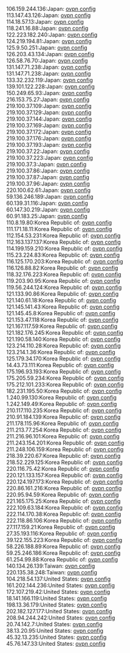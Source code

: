 106.159.244.136:Japan: [ovpn config](vpn/106_159_244_136.ovpn)  
113.147.43.126:Japan: [ovpn config](vpn/113_147_43_126.ovpn)  
114.18.57.13:Japan: [ovpn config](vpn/114_18_57_13.ovpn)  
118.241.16.88:Japan: [ovpn config](vpn/118_241_16_88.ovpn)  
122.223.182.240:Japan: [ovpn config](vpn/122_223_182_240.ovpn)  
124.219.194.81:Japan: [ovpn config](vpn/124_219_194_81.ovpn)  
125.9.50.251:Japan: [ovpn config](vpn/125_9_50_251.ovpn)  
126.203.43.134:Japan: [ovpn config](vpn/126_203_43_134.ovpn)  
126.58.76.70:Japan: [ovpn config](vpn/126_58_76_70.ovpn)  
131.147.71.238:Japan: [ovpn config](vpn/131_147_71_238.ovpn)  
131.147.71.238:Japan: [ovpn config](vpn/131_147_71_238.ovpn)  
133.32.232.119:Japan: [ovpn config](vpn/133_32_232_119.ovpn)  
139.101.122.228:Japan: [ovpn config](vpn/139_101_122_228.ovpn)  
150.249.65.93:Japan: [ovpn config](vpn/150_249_65_93.ovpn)  
216.153.75.27:Japan: [ovpn config](vpn/216_153_75_27.ovpn)  
219.100.37.109:Japan: [ovpn config](vpn/219_100_37_109.ovpn)  
219.100.37.129:Japan: [ovpn config](vpn/219_100_37_129.ovpn)  
219.100.37.144:Japan: [ovpn config](vpn/219_100_37_144.ovpn)  
219.100.37.169:Japan: [ovpn config](vpn/219_100_37_169.ovpn)  
219.100.37.172:Japan: [ovpn config](vpn/219_100_37_172.ovpn)  
219.100.37.176:Japan: [ovpn config](vpn/219_100_37_176.ovpn)  
219.100.37.193:Japan: [ovpn config](vpn/219_100_37_193.ovpn)  
219.100.37.22:Japan: [ovpn config](vpn/219_100_37_22.ovpn)  
219.100.37.223:Japan: [ovpn config](vpn/219_100_37_223.ovpn)  
219.100.37.3:Japan: [ovpn config](vpn/219_100_37_3.ovpn)  
219.100.37.86:Japan: [ovpn config](vpn/219_100_37_86.ovpn)  
219.100.37.87:Japan: [ovpn config](vpn/219_100_37_87.ovpn)  
219.100.37.96:Japan: [ovpn config](vpn/219_100_37_96.ovpn)  
220.100.62.61:Japan: [ovpn config](vpn/220_100_62_61.ovpn)  
59.136.246.189:Japan: [ovpn config](vpn/59_136_246_189.ovpn)  
60.139.31.116:Japan: [ovpn config](vpn/60_139_31_116.ovpn)  
60.147.30.219:Japan: [ovpn config](vpn/60_147_30_219.ovpn)  
60.91.183.25:Japan: [ovpn config](vpn/60_91_183_25.ovpn)  
110.8.19.80:Korea Republic of: [ovpn config](vpn/110_8_19_80.ovpn)  
111.171.18.11:Korea Republic of: [ovpn config](vpn/111_171_18_11.ovpn)  
112.154.53.231:Korea Republic of: [ovpn config](vpn/112_154_53_231.ovpn)  
112.163.137.137:Korea Republic of: [ovpn config](vpn/112_163_137_137.ovpn)  
114.199.159.210:Korea Republic of: [ovpn config](vpn/114_199_159_210.ovpn)  
115.23.224.83:Korea Republic of: [ovpn config](vpn/115_23_224_83.ovpn)  
116.125.170.203:Korea Republic of: [ovpn config](vpn/116_125_170_203.ovpn)  
116.126.88.82:Korea Republic of: [ovpn config](vpn/116_126_88_82.ovpn)  
118.32.176.223:Korea Republic of: [ovpn config](vpn/118_32_176_223.ovpn)  
119.203.90.95:Korea Republic of: [ovpn config](vpn/119_203_90_95.ovpn)  
119.56.244.124:Korea Republic of: [ovpn config](vpn/119_56_244_124.ovpn)  
121.133.90.86:Korea Republic of: [ovpn config](vpn/121_133_90_86.ovpn)  
121.140.61.18:Korea Republic of: [ovpn config](vpn/121_140_61_18.ovpn)  
121.145.141.43:Korea Republic of: [ovpn config](vpn/121_145_141_43.ovpn)  
121.145.45.8:Korea Republic of: [ovpn config](vpn/121_145_45_8.ovpn)  
121.153.47.118:Korea Republic of: [ovpn config](vpn/121_153_47_118.ovpn)  
121.167.117.59:Korea Republic of: [ovpn config](vpn/121_167_117_59.ovpn)  
121.182.176.245:Korea Republic of: [ovpn config](vpn/121_182_176_245.ovpn)  
121.190.58.140:Korea Republic of: [ovpn config](vpn/121_190_58_140.ovpn)  
123.214.110.28:Korea Republic of: [ovpn config](vpn/123_214_110_28.ovpn)  
123.214.1.36:Korea Republic of: [ovpn config](vpn/123_214_1_36.ovpn)  
125.179.34.170:Korea Republic of: [ovpn config](vpn/125_179_34_170.ovpn)  
14.43.73.111:Korea Republic of: [ovpn config](vpn/14_43_73_111.ovpn)  
175.196.93.193:Korea Republic of: [ovpn config](vpn/175_196_93_193.ovpn)  
175.205.59.234:Korea Republic of: [ovpn config](vpn/175_205_59_234.ovpn)  
175.212.101.233:Korea Republic of: [ovpn config](vpn/175_212_101_233.ovpn)  
182.231.195.50:Korea Republic of: [ovpn config](vpn/182_231_195_50.ovpn)  
1.240.99.130:Korea Republic of: [ovpn config](vpn/1_240_99_130.ovpn)  
1.242.149.49:Korea Republic of: [ovpn config](vpn/1_242_149_49.ovpn)  
210.117.110.235:Korea Republic of: [ovpn config](vpn/210_117_110_235.ovpn)  
210.91.184.139:Korea Republic of: [ovpn config](vpn/210_91_184_139.ovpn)  
211.178.115.96:Korea Republic of: [ovpn config](vpn/211_178_115_96.ovpn)  
211.213.77.254:Korea Republic of: [ovpn config](vpn/211_213_77_254.ovpn)  
211.216.96.101:Korea Republic of: [ovpn config](vpn/211_216_96_101.ovpn)  
211.243.154.201:Korea Republic of: [ovpn config](vpn/211_243_154_201.ovpn)  
211.248.106.159:Korea Republic of: [ovpn config](vpn/211_248_106_159.ovpn)  
218.39.220.67:Korea Republic of: [ovpn config](vpn/218_39_220_67.ovpn)  
218.52.229.125:Korea Republic of: [ovpn config](vpn/218_52_229_125.ovpn)  
220.116.75.42:Korea Republic of: [ovpn config](vpn/220_116_75_42.ovpn)  
220.121.133.157:Korea Republic of: [ovpn config](vpn/220_121_133_157.ovpn)  
220.124.197.173:Korea Republic of: [ovpn config](vpn/220_124_197_173.ovpn)  
220.86.161.216:Korea Republic of: [ovpn config](vpn/220_86_161_216.ovpn)  
220.95.94.59:Korea Republic of: [ovpn config](vpn/220_95_94_59.ovpn)  
221.165.175.25:Korea Republic of: [ovpn config](vpn/221_165_175_25.ovpn)  
222.109.63.184:Korea Republic of: [ovpn config](vpn/222_109_63_184.ovpn)  
222.114.170.38:Korea Republic of: [ovpn config](vpn/222_114_170_38.ovpn)  
222.118.86.106:Korea Republic of: [ovpn config](vpn/222_118_86_106.ovpn)  
27.117.159.21:Korea Republic of: [ovpn config](vpn/27_117_159_21.ovpn)  
27.35.193.116:Korea Republic of: [ovpn config](vpn/27_35_193_116.ovpn)  
39.122.155.223:Korea Republic of: [ovpn config](vpn/39_122_155_223.ovpn)  
58.226.188.89:Korea Republic of: [ovpn config](vpn/58_226_188_89.ovpn)  
59.25.246.186:Korea Republic of: [ovpn config](vpn/59_25_246_186.ovpn)  
61.254.99.88:Korea Republic of: [ovpn config](vpn/61_254_99_88.ovpn)  
140.134.26.139:Taiwan: [ovpn config](vpn/140_134_26_139.ovpn)  
220.135.38.248:Taiwan: [ovpn config](vpn/220_135_38_248.ovpn)  
104.218.54.137:United States: [ovpn config](vpn/104_218_54_137.ovpn)  
161.202.144.236:United States: [ovpn config](vpn/161_202_144_236.ovpn)  
172.107.219.42:United States: [ovpn config](vpn/172_107_219_42.ovpn)  
18.141.166.119:United States: [ovpn config](vpn/18_141_166_119.ovpn)  
198.13.36.179:United States: [ovpn config](vpn/198_13_36_179.ovpn)  
202.182.127.177:United States: [ovpn config](vpn/202_182_127_177.ovpn)  
208.94.244.242:United States: [ovpn config](vpn/208_94_244_242.ovpn)  
20.74.142.7:United States: [ovpn config](vpn/20_74_142_7.ovpn)  
38.13.20.95:United States: [ovpn config](vpn/38_13_20_95.ovpn)  
45.32.13.235:United States: [ovpn config](vpn/45_32_13_235.ovpn)  
45.76.147.33:United States: [ovpn config](vpn/45_76_147_33.ovpn)  
